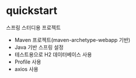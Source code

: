 # quickstart
스프링 스터디용 프로젝트

- Maven 프로젝트(maven-archetype-webapp 기반)
- Java 기반 스프링 설정
- 테스트용으로 H2 데이터베이스 사용
- Profile 사용
- axios 사용
